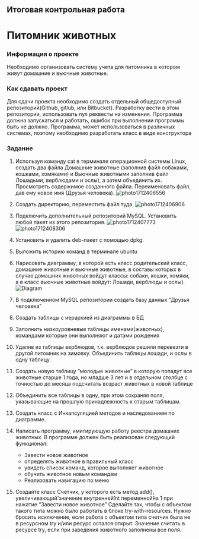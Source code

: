 ﻿
## Итоговая контрольная работа
# Питомник животных
### Информация о проекте
Необходимо организовать систему учета для питомника в котором живут
домашние и вьючные животные.
### Как сдавать проект
Для сдачи проекта необходимо создать отдельный общедоступный
репозиторий(Github, gitlub, или Bitbucket). Разработку вести в этом
репозитории, использовать пул реквесты на изменения. Программа должна
запускаться и работать, ошибок при выполнении программы быть не должно.
Программа, может использоваться в различных системах, поэтому необходимо
разработать класс в виде конструктора

### Задание
1. Используя команду cat в терминале операционной системы Linux, создать
   два файла Домашние животные (заполнив файл собаками, кошками,
   хомяками) и Вьючные животными заполнив файл Лошадьми, верблюдами и
   ослы), а затем объединить их. Просмотреть содержимое созданного файла.
   Переименовать файл, дав ему новое имя (Друзья человека).
   ![photo1712406556](https://github.com/Myish10/Final_Control_Work_3/assets/135239089/e943ea21-e325-41bf-9458-2cfd5a4e0569)

3. Создать директорию, переместить файл туда.
   ![photo1712406906](https://github.com/Myish10/Final_Control_Work_3/assets/135239089/2f760100-fb06-4047-90a8-10ba0a5163ef)

5. Подключить дополнительный репозиторий MySQL. Установить любой пакет
   из этого репозитория.
   ![photo1712407773](https://github.com/Myish10/Final_Control_Work_3/assets/135239089/410a31f9-79c4-4140-9160-5a900d2d624f)
   ![photo1712408306](https://github.com/Myish10/Final_Control_Work_3/assets/135239089/b9ac8f4d-d813-461f-bf28-8c4a3487ce20)

7. Установить и удалить deb-пакет с помощью dpkg.
8. Выложить историю команд в терминале ubuntu
9. Нарисовать диаграмму, в которой есть класс родительский класс, домашние
   животные и вьючные животные, в составы которых в случае домашних
   животных войдут классы: собаки, кошки, хомяки, а в класс вьючные животные
   войдут: Лошади, верблюды и ослы).
   ![Diagram](https://github.com/Myish10/Final_Control_Work_3/assets/135239089/9605d853-4fdc-4190-b0c4-b007815b451c)
 
10. В подключенном MySQL репозитории создать базу данных “Друзья
   человека”
11. Создать таблицы с иерархией из диаграммы в БД
12. Заполнить низкоуровневые таблицы именами(животных), командами
   которые они выполняют и датами рождения
13. Удалив из таблицы верблюдов, т.к. верблюдов решили перевезти в другой
    питомник на зимовку. Объединить таблицы лошади, и ослы в одну таблицу.
14. Создать новую таблицу “молодые животные” в которую попадут все
    животные старше 1 года, но младше 3 лет и в отдельном столбце с точностью
    до месяца подсчитать возраст животных в новой таблице
15. Объединить все таблицы в одну, при этом сохраняя поля, указывающие на
    прошлую принадлежность к старым таблицам.
16. Создать класс с Инкапсуляцией методов и наследованием по диаграмме.
17. Написать программу, имитирующую работу реестра домашних животных.
    В программе должен быть реализован следующий функционал:
    - Завести новое животное
    - определять животное в правильный класс
    - увидеть список команд, которое выполняет животное
    - обучить животное новым командам
    - Реализовать навигацию по меню
18. Создайте класс Счетчик, у которого есть метод add(), увеличивающий̆
    значение внутренней̆int переменной̆на 1 при нажатие “Завести новое
    животное” Сделайте так, чтобы с объектом такого типа можно было работать в
    блоке try-with-resources. Нужно бросить исключение, если работа с объектом
    типа счетчик была не в ресурсном try и/или ресурс остался открыт. Значение
    считать в ресурсе try, если при заведения животного заполнены все поля.

